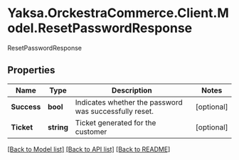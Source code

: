 # Yaksa.OrckestraCommerce.Client.Model.ResetPasswordResponse
ResetPasswordResponse

## Properties

Name | Type | Description | Notes
------------ | ------------- | ------------- | -------------
**Success** | **bool** | Indicates whether the password was successfully reset. | [optional] 
**Ticket** | **string** | Ticket generated for the customer | [optional] 

[[Back to Model list]](../README.md#documentation-for-models) [[Back to API list]](../README.md#documentation-for-api-endpoints) [[Back to README]](../README.md)

